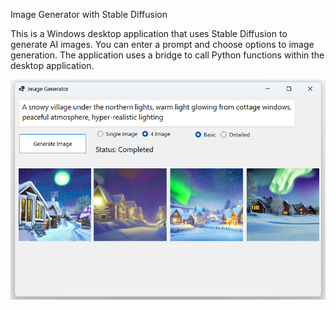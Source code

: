 Image Generator with Stable Diffusion

This is a Windows desktop application that uses Stable Diffusion to generate AI images. You can enter a prompt and choose options to image generation. The application uses a bridge to call Python functions within the desktop application.

![Application UI](readme/images/application.png)